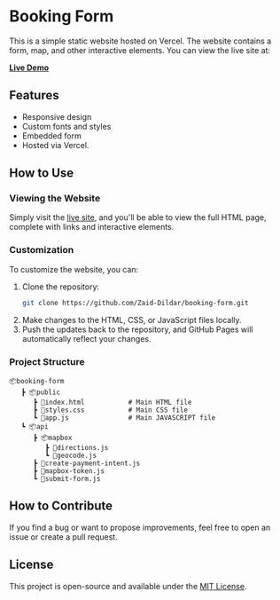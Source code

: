 # Booking Form

This is a simple static website hosted on Vercel. The website contains a form, map, and other interactive elements. You can view the live site at:

**[Live Demo](https://booking-form-beta.vercel.app/)**

## Features

- Responsive design
- Custom fonts and styles
- Embedded form
- Hosted via Vercel.

## How to Use

### Viewing the Website

Simply visit the [live site](https://booking-form-beta.vercel.app/), and you'll be able to view the full HTML page, complete with links and interactive elements.

### Customization

To customize the website, you can:
1. Clone the repository:
   ```bash
   git clone https://github.com/Zaid-Dildar/booking-form.git
2. Make changes to the HTML, CSS, or JavaScript files locally.
3. Push the updates back to the repository, and GitHub Pages will automatically reflect your changes.

### Project Structure

```
📦booking-form
   ┣ 📦public
      ┣ 📜index.html           # Main HTML file
      ┣ 📜styles.css           # Main CSS file
      ┗ 📜app.js               # Main JAVASCRIPT file
   ┗ 📦api
      ┣ 📦mapbox 
         ┣ 📜directions.js           
         ┗ 📜geocode.js           
      ┣ 📜create-payment-intent.js           
      ┣ 📜mapbox-token.js           
      ┗ 📜submit-form.js               
```
## How to Contribute

If you find a bug or want to propose improvements, feel free to open an issue or create a pull request.

## License

This project is open-source and available under the [MIT License](LICENSE).
